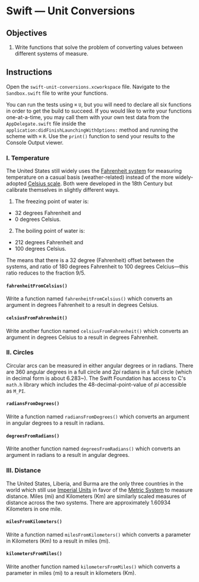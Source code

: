 # Swift — Unit Conversions

## Objectives

1. Write functions that solve the problem of converting values between different systems of measure.

## Instructions

Open the `swift-unit-conversions.xcworkspace` file. Navigate to the `Sandbox.swift` file to write your functions.

You can run the tests using `⌘` `U`, but you will need to declare all six functions in order to get the build to succeed. If you would like to write your functions one-at-a-time, you may call them with your own test data from the `AppDelegate.swift` file inside the `application:didFinishLaunchingWithOptions:` method and running the scheme with `⌘` `R`. Use the `print()` function to send your results to the Console Output viewer.

### I. Temperature

The United States still widely uses the [Fahrenheit system](https://en.wikipedia.org/wiki/Fahrenheit) for measuring temperature on a casual basis (weather-related) instead of the more widely-adopted [Celsius scale](https://en.wikipedia.org/wiki/Celsius). Both were developed in the 18th Century but calibrate themselves in slightly different ways.

1. The freezing point of water is:
  * 32 degrees Fahrenheit and
  * 0 degrees Celsius.

2. The boiling point of water is:
  * 212 degrees Fahrenheit and
  * 100 degrees Celsius.

The means that there is a 32 degree (Fahrenheit) offset between the systems, and ratio of 180 degrees Fahrenheit to 100 degrees Celcius—this ratio reduces to the fraction 9/5.

#### `fahrenheitFromCelsius()`

Write a function named `fahrenheitFromCelsius()` which converts an argument in degrees Fahrenheit to a result in degrees Celsius.

#### `celsiusFromFahrenheit()`

Write another function named `celsiusFromFahrenheit()` which converts an argument in degrees Celsius to a result in degrees Fahrenheit.

### II. Circles

Circular arcs can be measured in either angular degrees or in radians. There are 360 angular degrees in a full circle and 2*pi* radians in a full circle (which in decimal form is about 6.283~). The Swift Foundation has access to C's `math.h` library which includes the 48-decimal-point-value of *pi* accessible as `M_PI`. 

#### `radiansFromDegrees()`

Write a function named `radiansFromDegrees()` which converts an argument in angular degrees to a result in radians.

#### `degreesFromRadians()`

Write another function named `degreesFromRadians()` which converts an argument in radians to a result in angular degrees.

### III. Distance

The United States, Liberia, and Burma are the only three countries in the world which still use [Imperial Units](https://en.wikipedia.org/wiki/Imperial_units) in favor of the [Metric System](https://en.wikipedia.org/wiki/Metric_system) to measure distance. Miles (mi) and Kilometers (Km) are similarly scaled measures of distance across the two systems. There are approximately 1.60934 Kilometers in one mile.

#### `milesFromKilometers()`

Write a function named `milesFromKilometers()` which converts a parameter in Kilometers (Km) to a result in miles (mi).

#### `kilometersFromMiles()`

Write another function named `kilometersFromMiles()` which converts a parameter in miles (mi) to a result in kilometers (Km).
